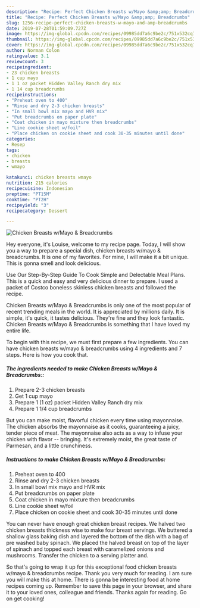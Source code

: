 ```yaml
---
description: "Recipe: Perfect Chicken Breasts w/Mayo &amp;amp; Breadcrumbs"
title: "Recipe: Perfect Chicken Breasts w/Mayo &amp;amp; Breadcrumbs"
slug: 1256-recipe-perfect-chicken-breasts-w-mayo-and-amp-breadcrumbs
date: 2019-07-28T01:59:09.727Z
image: https://img-global.cpcdn.com/recipes/09985dd7a6c9be2c/751x532cq70/chicken-breasts-wmayo-breadcrumbs-recipe-main-photo.jpg
thumbnail: https://img-global.cpcdn.com/recipes/09985dd7a6c9be2c/751x532cq70/chicken-breasts-wmayo-breadcrumbs-recipe-main-photo.jpg
cover: https://img-global.cpcdn.com/recipes/09985dd7a6c9be2c/751x532cq70/chicken-breasts-wmayo-breadcrumbs-recipe-main-photo.jpg
author: Norman Colon
ratingvalue: 3.1
reviewcount: 3
recipeingredient:
- 23 chicken breasts
- 1 cup mayo
- 1 1 oz packet Hidden Valley Ranch dry mix
- 1 14 cup breadcrumbs
recipeinstructions:
- "Preheat oven to 400"
- "Rinse and dry 2-3 chicken breasts"
- "In small bowl mix mayo and HVR mix"
- "Put breadcrumbs on paper plate"
- "Coat chicken in mayo mixture then breadcrumbs"
- "Line cookie sheet w/foil"
- "Place chicken on cookie sheet and cook 30-35 minutes until done"
categories:
- Resep
tags:
- chicken
- breasts
- wmayo

katakunci: chicken breasts wmayo
nutrition: 215 calories
recipecuisine: Indonesian
preptime: "PT15M"
cooktime: "PT2H"
recipeyield: "3"
recipecategory: Dessert

---
```



![Chicken Breasts w/Mayo &amp; Breadcrumbs](https://img-global.cpcdn.com/recipes/09985dd7a6c9be2c/751x532cq70/chicken-breasts-wmayo-breadcrumbs-recipe-main-photo.jpg)

Hey everyone, it's Louise, welcome to my recipe page. Today, I will show you a way to prepare a special dish, chicken breasts w/mayo &amp; breadcrumbs. It is one of my favorites. For mine, I will make it a bit unique. This is gonna smell and look delicious.

Use Our Step-By-Step Guide To Cook Simple and Delectable Meal Plans. This is a quick and easy and very delicious dinner to prepare. I used a packet of Costco boneless skinless chicken breasts and followed the recipe.

Chicken Breasts w/Mayo &amp; Breadcrumbs is only one of the most popular of recent trending meals in the world. It is appreciated by millions daily. It is simple, it's quick, it tastes delicious. They're fine and they look fantastic. Chicken Breasts w/Mayo &amp; Breadcrumbs is something that I have loved my entire life.


To begin with this recipe, we must first prepare a few ingredients. You can have chicken breasts w/mayo &amp; breadcrumbs using 4 ingredients and 7 steps. Here is how you cook that.

##### The ingredients needed to make Chicken Breasts w/Mayo &amp; Breadcrumbs::

1. Prepare 2-3 chicken breasts
1. Get 1 cup mayo
1. Prepare 1 (1 oz) packet Hidden Valley Ranch dry mix
1. Prepare 1 1/4 cup breadcrumbs


But you can make moist, flavorful chicken every time using mayonnaise. The chicken absorbs the mayonnaise as it cooks, guaranteeing a juicy, tender piece of meat. The mayonnaise also acts as a way to infuse your chicken with flavor -- bringing. It&#39;s extremely moist, the great taste of Parmesan, and a little crunchiness. 

##### Instructions to make Chicken Breasts w/Mayo &amp; Breadcrumbs:

1. Preheat oven to 400
1. Rinse and dry 2-3 chicken breasts
1. In small bowl mix mayo and HVR mix
1. Put breadcrumbs on paper plate
1. Coat chicken in mayo mixture then breadcrumbs
1. Line cookie sheet w/foil
1. Place chicken on cookie sheet and cook 30-35 minutes until done


You can never have enough great chicken breast recipes. We halved two chicken breasts thickness wise to make four breast servings. We buttered a shallow glass baking dish and layered the bottom of the dish with a bag of pre washed baby spinach. We placed the halved breast on top of the layer of spinach and topped each breast with caramelized onions and mushrooms. Transfer the chicken to a serving platter and. 

So that's going to wrap it up for this exceptional food chicken breasts w/mayo &amp; breadcrumbs recipe. Thank you very much for reading. I am sure you will make this at home. There is gonna be interesting food at home recipes coming up. Remember to save this page in your browser, and share it to your loved ones, colleague and friends. Thanks again for reading. Go on get cooking!
